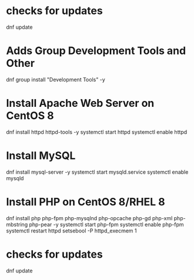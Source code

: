 # checks for updates
dnf update

# Adds Group Development Tools and Other 
dnf group install "Development Tools" -y

# Install Apache Web Server on CentOS 8
dnf install httpd httpd-tools -y
systemctl start httpd
systemctl enable httpd

# Install MySQL
dnf install mysql-server -y
systemctl start mysqld.service
systemctl enable mysqld

# Install PHP on CentOS 8/RHEL 8
dnf install php php-fpm php-mysqlnd php-opcache php-gd php-xml php-mbstring php-pear -y
systemctl start php-fpm
systemctl enable php-fpm
systemctl restart httpd
setsebool -P httpd_execmem 1

# checks for updates
dnf update
